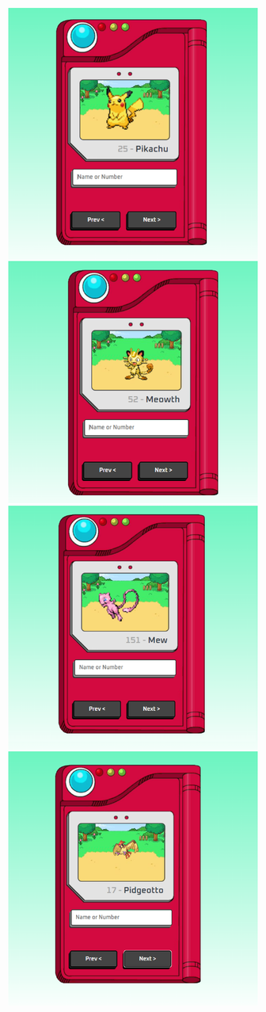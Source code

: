 ![Alt Text](pokedex-pikachu.png)
![Alt Text](pokedex-meowth3.png)
![Alt Text](pokedex-mew.png)
![Alt Text](pokedex-pid.png)
